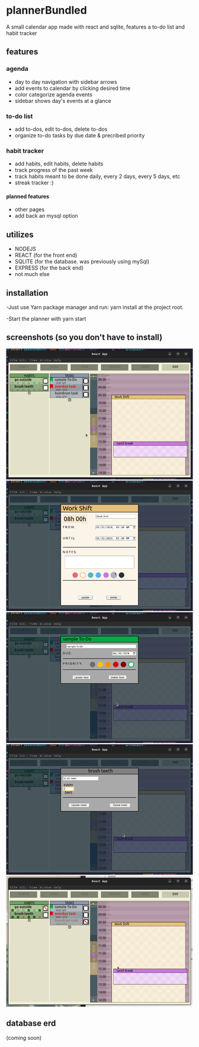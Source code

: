 # plannerBundled
A small calendar app made with react and sqlite, features a to-do list and habit tracker

## features
  ### agenda
  - day to day navigation with sidebar arrows
  - add events to calendar by clicking desired time
  - color categorize agenda events
  - sidebar shows day's events at a glance
  
  ### to-do list
  - add to-dos, edit to-dos, delete to-dos
  - organize to-do tasks by due date & precribed priority
  
  ### habit tracker
  - add habits, edit habits, delete habits
  - track progress of the past week
  - track habits meant to be done daily, every 2 days, every 5 days, etc
  - streak tracker :)


#### planned features
- other pages
- add back an mysql option



## utilizes
  - NODEJS
  - REACT (for the front end)
  - SQLITE (for the database. was previously using mySql)
  - EXPRESS (for the back end)
  - not much else



## installation
  -Just use Yarn package manager and run:
  yarn install
  at the project root.

  -Start the planner with 
  yarn start



## screenshots (so you don't have to install)
![screen1](./screenshots/screenshot1.png)
![screen2](./screenshots/screenshot2.png)
![screen3](./screenshots/screenshot3.png)
![screen4](./screenshots/screenshot4.png)
![screen5](./screenshots/screenshot5.png)



## database erd
(coming soon)
